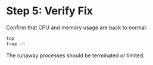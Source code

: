 # Step 5: Verify Fix

Confirm that CPU and memory usage are back to normal:

```bash
top
free -h
```

The runaway processes should be terminated or limited.